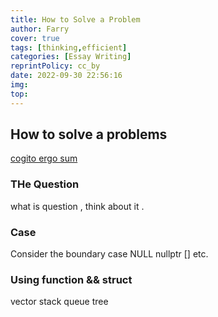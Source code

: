 ```yaml
---
title: How to Solve a Problem
author: Farry
cover: true
tags: [thinking,efficient]
categories: [Essay Writing]
reprintPolicy: cc_by
date: 2022-09-30 22:56:16
img:
top:
---
```

## How to solve a problems
[cogito ergo sum](我思故我在)

### THe Question
what is question , think about it .

### Case
Consider the boundary case
NULL nullptr [] etc.

### Using function && struct
vector stack queue tree 

### 

